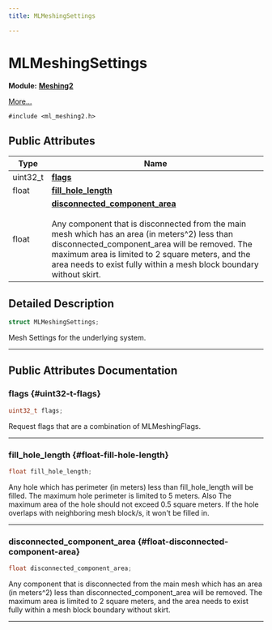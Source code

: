 ```yaml
---
title: MLMeshingSettings

---
```


# MLMeshingSettings

**Module:** **[Meshing2](/versioned_docs/version-02-Aug-2023/api-ref/api/Modules/group___meshing2/group___meshing2.md)**



 [More...](#detailed-description)


`#include <ml_meshing2.h>`

## Public Attributes

| Type           | Name           |
| -------------- | -------------- |
| uint32_t | **[flags](/versioned_docs/version-02-Aug-2023/api-ref/api/Modules/group___meshing2/struct_m_l_meshing_settings.md#uint32-t-flags)**  |
| float | **[fill_hole_length](/versioned_docs/version-02-Aug-2023/api-ref/api/Modules/group___meshing2/struct_m_l_meshing_settings.md#float-fill-hole-length)**  |
| float | **[disconnected_component_area](/versioned_docs/version-02-Aug-2023/api-ref/api/Modules/group___meshing2/struct_m_l_meshing_settings.md#float-disconnected-component-area)** <br></br>Any component that is disconnected from the main mesh which has an area (in meters^2) less than disconnected_component_area will be removed. The maximum area is limited to 2 square meters, and the area needs to exist fully within a mesh block boundary without skirt.  |

## Detailed Description

```cpp
struct MLMeshingSettings;
```


Mesh Settings for the underlying system. 





-----------
## Public Attributes Documentation

### flags {#uint32-t-flags}

```cpp
uint32_t flags;
```


Request flags that are a combination of MLMeshingFlags. 





-----------

### fill_hole_length {#float-fill-hole-length}

```cpp
float fill_hole_length;
```


Any hole which has perimeter (in meters) less than fill_hole_length will be filled. The maximum hole perimeter is limited to 5 meters. Also The maximum area of the hole should not exceed 0.5 square meters. If the hole overlaps with neighboring mesh block/s, it won't be filled in. 





-----------

### disconnected_component_area {#float-disconnected-component-area}

```cpp
float disconnected_component_area;
```

Any component that is disconnected from the main mesh which has an area (in meters^2) less than disconnected_component_area will be removed. The maximum area is limited to 2 square meters, and the area needs to exist fully within a mesh block boundary without skirt. 





-----------



